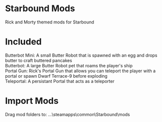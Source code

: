 # Starbound Mods
Rick and Morty themed mods for Starbound
# Included
Butterbot Mini: A small Butter Robot that is spawned with an egg and drops butter to craft buttered pancakes<br/>
Butterbot: A large Butter Robot pet that roams the player's ship<br/>
Portal Gun: Rick's Portal Gun that allows you can teleport the player with a portal or spawn Dwarf Terrace-9 before exploding<br/>
Teleportal: A persistant Portal that acts as a teleporter
# Import Mods
Drag mod folders to: ...\steamapps\common\Starbound\mods
